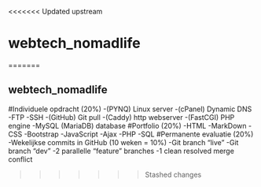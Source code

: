 <<<<<<< Updated upstream
# webtech_nomadlife
=======
## webtech_nomadlife
#Individuele opdracht (20%)
-(PYNQ) Linux server
-(cPanel) Dynamic DNS
-FTP
-SSH
-(GitHub) Git pull
-(Caddy) http webserver
-(FastCGI) PHP engine
-MySQL (MariaDB) database
#Portfolio (20%)
-HTML
-MarkDown
-CSS
-Bootstrap
-JavaScript
-Ajax
-PHP
-SQL
#Permanente evaluatie (20%)
-Wekelijkse commits in GitHub (10 weken = 10%)
-Git branch “live”
-Git branch “dev”
-2 parallelle “feature” branches
-1 clean resolved merge conflict
>>>>>>> Stashed changes
